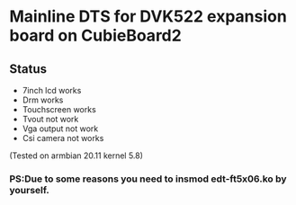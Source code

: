 # Mainline DTS for DVK522 expansion board on CubieBoard2

## Status
- 7inch lcd works
- Drm works
- Touchscreen works
- Tvout not work
- Vga output not work
- Csi camera not works

(Tested on armbian 20.11 kernel 5.8) 

### PS:Due to some reasons you need to insmod edt-ft5x06.ko by yourself.
